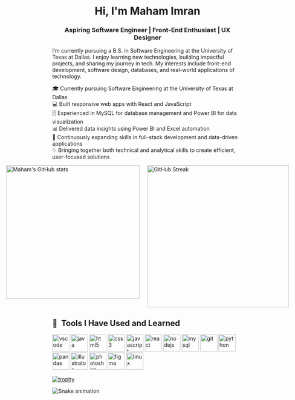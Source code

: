 <h1 align="center">Hi, I'm Maham Imran</h1>
<h3 align="center">Aspiring Software Engineer | Front-End Enthusiast | UX Designer</h3>

I’m currently pursuing a B.S. in Software Engineering at the University of Texas at Dallas. I enjoy learning new technologies, building impactful projects, and sharing my journey in tech. My interests include front-end development, software design, databases, and real-world applications of technology.

🎓 Currently pursuing Software Engineering at the University of Texas at Dallas<br/>
💻 Built responsive web apps with React and JavaScript<br/>
🗄️ Experienced in MySQL for database management and Power BI for data visualization<br/>
📊 Delivered data insights using Power BI and Excel automation<br/>
🌱 Continuously expanding skills in full-stack development and data-driven applications<br/>
✨ Bringing together both technical and analytical skills to create efficient, user-focused solutions<br/>

<div style="display: flex; justify-content: center; gap: 20px;">
  <img src="https://github-readme-stats.vercel.app/api?username=mahamimran20&show_icons=true&theme=radical" alt="Maham's GitHub stats" width="353"/>
  <img src="https://github-readme-streak-stats.herokuapp.com/?user=mahamimran20&theme=radical" alt="GitHub Streak" width="375"/>
</div>

<h2> 🚀 &nbsp;Tools I Have Used and Learned</h2>
<p align="left">
  <img src="https://cdn.jsdelivr.net/gh/devicons/devicon/icons/vscode/vscode-original.svg" alt="vscode" width="45" height="45"/>
  <img src="https://cdn.jsdelivr.net/gh/devicons/devicon/icons/java/java-original.svg" alt="java" width="45" height="45"/>
  <img src="https://cdn.jsdelivr.net/gh/devicons/devicon/icons/html5/html5-original.svg" alt="html5" width="45" height="45"/>
  <img src="https://cdn.jsdelivr.net/gh/devicons/devicon/icons/css3/css3-original.svg" alt="css3" width="45" height="45"/>
  <img src="https://cdn.jsdelivr.net/gh/devicons/devicon/icons/javascript/javascript-original.svg" alt="javascript" width="45" height="45"/>
  <img src="https://cdn.jsdelivr.net/gh/devicons/devicon/icons/react/react-original.svg" alt="react" width="45" height="45"/>
  <img src="https://cdn.jsdelivr.net/gh/devicons/devicon/icons/nodejs/nodejs-original.svg" alt="nodejs" width="45" height="45"/>
  <img src="https://cdn.jsdelivr.net/gh/devicons/devicon/icons/mysql/mysql-original.svg" alt="mysql" width="45" height="45"/>
  <img src="https://cdn.jsdelivr.net/gh/devicons/devicon/icons/git/git-original.svg" alt="git" width="45" height="45"/>
  <img src="https://cdn.jsdelivr.net/gh/devicons/devicon/icons/python/python-original.svg" alt="python" width="45" height="45"/>
  <img src="https://cdn.jsdelivr.net/gh/devicons/devicon/icons/pandas/pandas-original.svg" alt="pandas" width="45" height="45"/>
  <img src="https://cdn.jsdelivr.net/gh/devicons/devicon/icons/illustrator/illustrator-plain.svg" alt="illustrator" width="45" height="45"/>
  <img src="https://cdn.jsdelivr.net/gh/devicons/devicon/icons/photoshop/photoshop-plain.svg" alt="photoshop" width="45" height="45"/>
  <img src="https://cdn.jsdelivr.net/gh/devicons/devicon/icons/figma/figma-original.svg" alt="figma" width="45" height="45"/>
  <img src="https://cdn.jsdelivr.net/gh/devicons/devicon/icons/linux/linux-original.svg" alt="linux" width="45" height="45"/>
</p>

[![trophy](https://github-profile-trophy.vercel.app/?username=mahamimran20&theme=radical)](https://github.com/ryo-ma/github-profile-trophy)

![Snake animation](https://github.com/thepiyushmalhotra/thepiyushmalhotra/blob/output/github-contribution-grid-snake.svg)
